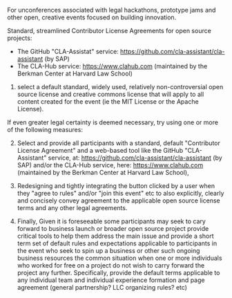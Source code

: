 For unconferences associated with legal hackathons, prototype jams and other open, creative events focused on building innovation.

Standard, streamlined Contributor License Agreements for open source projects:

* The GitHub "CLA-Assistat" service: https://github.com/cla-assistant/cla-assistant (by SAP)
* The CLA-Hub service: https://www.clahub.com (maintained by the Berkman Center at Harvard Law School)
 
1. select a default standard, widely used, relatively non-controversial open source license and creative commons license that will apply to all content created for the event (ie the MIT License or the Apache License).

If even greater legal certainty is deemed necessary, try using one or more of the following measures:

2. Select and provide all participants with a standard, default "Contributor License Agreement" and a web-based tool like the GitHub "CLA-Assistant" service, at: https://github.com/cla-assistant/cla-assistant (by SAP) and/or the CLA-Hub service, here: https://www.clahub.com (maintained by the Berkman Center at Harvard Law School),

3. Redesigning and tightly integrating the button clicked by a user when they "agree to rules"  and/or "join this event" etc to also explicitly, clearly and concisely convey agreement to the applicable open source license terms and any other legal agreements.

4. Finally,  Given it is foreseeable some participants may seek to cary forward to business launch or broader open source project provide critical tools to help them address the main issue and provide a short term set of default rules and expectations applicable to participants in the event who seek to spin up a business or other such ongoing business resources  the common situation when one or more individuals who worked for free on a project do not wish to carry forward the project any further.  Specifically, provide the default terms applicable to any individual  team and individual experience  formation and page agreement (general partnership?  LLC organizing rules? etc)
